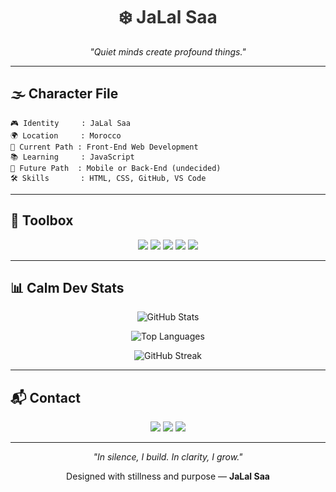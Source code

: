 <h1 align="center" style="color:#333;">❄️ JaLal Saa</h1>

<p align="center"><em>"Quiet minds create profound things."</em></p>

---

## 🌫️ Character File

```
🎮 Identity     : JaLal Saa
🌍 Location     : Morocco
🌱 Current Path : Front-End Web Development
📚 Learning     : JavaScript
🧠 Future Path  : Mobile or Back-End (undecided)
🛠️ Skills       : HTML, CSS, GitHub, VS Code
```

---

## 🧰 Toolbox

<p align="center">
  <img src="https://img.shields.io/badge/HTML-E5E5E5?style=for-the-badge&logo=html5&logoColor=black" />
  <img src="https://img.shields.io/badge/CSS-CFCFCF?style=for-the-badge&logo=css3&logoColor=black" />
  <img src="https://img.shields.io/badge/JavaScript-F0DB4F?style=for-the-badge&logo=javascript&logoColor=black" />
  <img src="https://img.shields.io/badge/VS_Code-CCCCCC?style=for-the-badge&logo=visual-studio-code&logoColor=black" />
  <img src="https://img.shields.io/badge/GitHub-999999?style=for-the-badge&logo=github&logoColor=white" />
</p>

---

## 📊 Calm Dev Stats

<p align="center">
  <img src="https://github-readme-stats.vercel.app/api?username=JaLalSaa&show_icons=true&theme=graywhite&hide_border=true" alt="GitHub Stats" />
</p>

<p align="center">
  <img src="https://github-readme-stats.vercel.app/api/top-langs/?username=JaLalSaa&layout=compact&theme=graywhite&hide_border=true" alt="Top Languages" />
</p>

<p align="center">
  <img src="https://github-readme-streak-stats.herokuapp.com/?user=JaLalSaa&theme=graywhite&hide_border=true" alt="GitHub Streak" />
</p>

---

## 📬 Contact

<p align="center">
  <a href="mailto:jalalsadeq724@gmail.com"><img src="https://img.shields.io/badge/email-EAEAEA?style=for-the-badge&logo=gmail&logoColor=black" /></a>
  <a href="https://instagram.com/nerix_v0"><img src="https://img.shields.io/badge/Instagram-CFCFCF?style=for-the-badge&logo=instagram&logoColor=black" /></a>
  <a href="https://github.com/JaLalSaa"><img src="https://img.shields.io/badge/GitHub-BBB?style=for-the-badge&logo=github&logoColor=white" /></a>
</p>

---

<p align="center"><em>"In silence, I build. In clarity, I grow."</em></p>
<p align="center">Designed with stillness and purpose — <strong>JaLal Saa</strong></p>